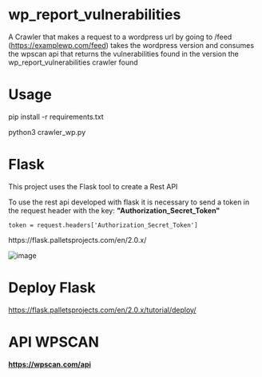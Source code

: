 # wp_report_vulnerabilities
A Crawler that makes a request to a wordpress url by going to /feed (https://examplewp.com/feed) takes the wordpress version and consumes the wpscan api that returns the vulnerabilities found in the version the wp_report_vulnerabilities crawler found

# Usage
<p>pip install -r requirements.txt</p>
<p>python3 crawler_wp.py</p>

# Flask
This project uses the Flask tool to create a Rest API

To use the rest api developed with flask it is necessary to send a token in the request header with the key: **"Authorization_Secret_Token"**
<p><code>token = request.headers['Authorization_Secret_Token']</code></p>
https://flask.palletsprojects.com/en/2.0.x/

![image](https://user-images.githubusercontent.com/52108028/142212341-d21e6f6c-ec69-40ce-b8c0-0b90586b53f3.png)

# Deploy Flask
https://flask.palletsprojects.com/en/2.0.x/tutorial/deploy/

# API WPSCAN
**https://wpscan.com/api**



